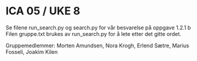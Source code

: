 # ICA 05 / UKE 8
Se filene run_search.py og search.py for vår besvarelse på oppgave 1.2.1 b
Filen gruppe.txt brukes av run_search.py for å lete etter det gitte ordet.

Gruppemedlemmer:
Morten Amundsen, Nora Krogh, Erlend Sætre, Marius Fosseli, Joakim Kilen

